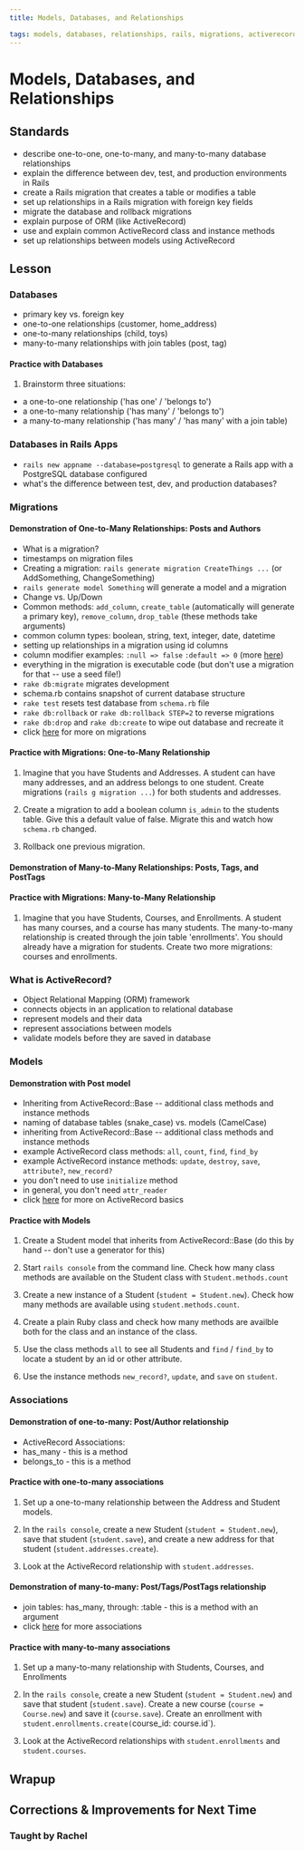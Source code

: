 ```yaml
---
title: Models, Databases, and Relationships

tags: models, databases, relationships, rails, migrations, activerecord
---
```


# Models, Databases, and Relationships

## Standards

* describe one-to-one, one-to-many, and many-to-many database relationships
* explain the difference between dev, test, and production environments in Rails
* create a Rails migration that creates a table or modifies a table
* set up relationships in a Rails migration with foreign key fields
* migrate the database and rollback migrations
* explain purpose of ORM (like ActiveRecord)
* use and explain common ActiveRecord class and instance methods
* set up relationships between models using ActiveRecord

## Lesson

### Databases

* primary key vs. foreign key
* one-to-one relationships (customer, home_address)
* one-to-many relationships (child, toys)
* many-to-many relationships with join tables (post, tag)

#### Practice with Databases

1) Brainstorm three situations: 

* a one-to-one relationship ('has one' / 'belongs to')
* a one-to-many relationship ('has many' / 'belongs to')
* a many-to-many relationship ('has many' / 'has many' with a join table)

### Databases in Rails Apps

* `rails new appname --database=postgresql` to generate a Rails app with a PostgreSQL database configured
* what's the difference between test, dev, and production databases?

### Migrations

#### Demonstration of One-to-Many Relationships: Posts and Authors

* What is a migration?
* timestamps on migration files
* Creating a migration: `rails generate migration CreateThings ...` (or AddSomething, ChangeSomething)
* `rails generate model Something` will generate a model and a migration
* Change vs. Up/Down
* Common methods: `add_column`, `create_table` (automatically will generate a primary key), `remove_column`, `drop_table` (these methods take arguments)
* common column types: boolean, string, text, integer, date, datetime
* setting up relationships in a migration using id columns
* column modifier examples: `:null => false` `:default => 0` (more [here](guides.rubyonrails.org/migrations.html))
* everything in the migration is executable code (but don't use a migration for that -- use a seed file!)
* `rake db:migrate` migrates development
* schema.rb contains snapshot of current database structure
* `rake test` resets test database from `schema.rb` file
* `rake db:rollback` or `rake db:rollback STEP=2` to reverse migrations
* `rake db:drop` and `rake db:create` to wipe out database and recreate it
* click [here](guides.rubyonrails.org/migrations.html) for more on migrations

#### Practice with Migrations: One-to-Many Relationship

1) Imagine that you have Students and Addresses. A student can have many addresses, and an address belongs to one student. Create migrations (`rails g migration ...`) for both students and addresses.

2) Create a migration to add a boolean column `is_admin` to the students table. Give this a default value of false. Migrate this and watch how `schema.rb` changed.

3) Rollback one previous migration.

#### Demonstration of Many-to-Many Relationships: Posts, Tags, and PostTags

#### Practice with Migrations: Many-to-Many Relationship

1) Imagine that you have Students, Courses, and Enrollments. A student has many courses, and a course has many students. The many-to-many relationship is created through the join table 'enrollments'. You should already have a migration for students. Create two more migrations: courses and enrollments.

### What is ActiveRecord?
 
* Object Relational Mapping (ORM) framework
* connects objects in an application to relational database
* represent models and their data
* represent associations between models
* validate models before they are saved in database

### Models

#### Demonstration with Post model

* Inheriting from ActiveRecord::Base -- additional class methods and instance methods
* naming of database tables (snake_case) vs. models (CamelCase)
* inheriting from ActiveRecord::Base -- additional class methods and instance methods
* example ActiveRecord class methods: `all`, `count`, `find`, `find_by`
* example ActiveRecord instance methods: `update`, `destroy`, `save`, `attribute?`, `new_record?`
* you don't need to use `initialize` method
* in general, you don't need `attr_reader`
* click [here](http://guides.rubyonrails.org/active_record_basics.html) for more on ActiveRecord basics

#### Practice with Models

1) Create a Student model that inherits from ActiveRecord::Base (do this by hand -- don't use a generator for this)

2) Start `rails console` from the command line. Check how many class methods are available on the Student class with `Student.methods.count`

3) Create a new instance of a Student (`student = Student.new`). Check how many methods are available using `student.methods.count`.

4) Create a plain Ruby class and check how many methods are availble both for the class and an instance of the class.

5) Use the class methods `all` to see all Students and `find` / `find_by` to locate a student by an id or other attribute.

6) Use the instance methods `new_record?`, `update`, and `save` on `student`.

### Associations

#### Demonstration of one-to-many: Post/Author relationship

* ActiveRecord Associations:
* has_many - this is a method
* belongs_to - this is a method

#### Practice with one-to-many associations

1) Set up a one-to-many relationship between the Address and Student models.

2) In the `rails console`, create a new Student (`student = Student.new`), save that student (`student.save`), and create a new address for that student (`student.addresses.create`).

3) Look at the ActiveRecord relationship with `student.addresses`. 

#### Demonstration of many-to-many: Post/Tags/PostTags relationship

* join tables: has_many, through: :table - this is a method with an argument
* click [here](http://guides.rubyonrails.org/association_basics.html) for more associations

#### Practice with many-to-many associations

1) Set up a many-to-many relationship with Students, Courses, and Enrollments

2) In the `rails console`, create a new Student (`student = Student.new`) and save that student (`student.save`). Create a new course (`course = Course.new`) and save it (`course.save`). Create an enrollment with `student.enrollments.create(`course_id: course.id`).

3) Look at the ActiveRecord relationships with `student.enrollments` and `student.courses`.

## Wrapup

## Corrections & Improvements for Next Time

### Taught by Rachel

